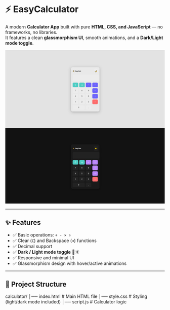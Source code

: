 # ⚡ EasyCalculator

A modern **Calculator App** built with pure **HTML, CSS, and JavaScript** — no frameworks, no libraries.  
It features a clean **glassmorphism UI**, smooth animations, and a **Dark/Light mode toggle**.

![screenshot1](./assets/img/day.JPG)
![screenshot2](./assets/img/night.JPG)

---

## ✨ Features
- ✅ Basic operations: `+ - × ÷`
- ✅ Clear (`C`) and Backspace (`⌫`) functions
- ✅ Decimal support
- ✅ **Dark / Light mode toggle** 🌙☀️
- ✅ Responsive and minimal UI
- ✅ Glassmorphism design with hover/active animations

---

## 📂 Project Structure
calculator/
│── index.html # Main HTML file
│── style.css # Styling (light/dark mode included)
│── script.js # Calculator logic